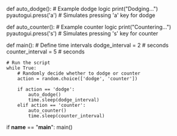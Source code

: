 def auto_dodge():
    # Example dodge logic
    print("Dodging...")
    pyautogui.press('a')  # Simulates pressing 'a' key for dodge

def auto_counter():
    # Example counter logic
    print("Countering...")
    pyautogui.press('s')  # Simulates pressing 's' key for counter

def main():
    # Define time intervals
    dodge_interval = 2  # seconds
    counter_interval = 5  # seconds

    # Run the script
    while True:
        # Randomly decide whether to dodge or counter
        action = random.choice(['dodge', 'counter'])

        if action == 'dodge':
            auto_dodge()
            time.sleep(dodge_interval)
        elif action == 'counter':
            auto_counter()
            time.sleep(counter_interval)

if __name__ == "__main__":
    main()
